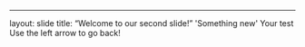---
layout: slide
title: “Welcome to our second slide!”
'Something new'
Your test
Use the left arrow to go back!
